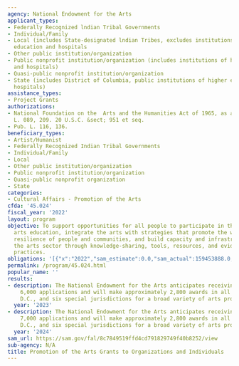 ```yaml
---
agency: National Endowment for the Arts
applicant_types:
- Federally Recognized lndian Tribal Governments
- Individual/Family
- Local (includes State-designated lndian Tribes, excludes institutions of higher
  education and hospitals
- Other public institution/organization
- Public nonprofit institution/organization (includes institutions of higher education
  and hospitals)
- Quasi-public nonprofit institution/organization
- State (includes District of Columbia, public institutions of higher education and
  hospitals)
assistance_types:
- Project Grants
authorizations:
- National Foundation on the  Arts and the Humanities Act of 1965, as amended. Pub.
  L. 089, 209. 20 U.S.C. &sect; 951 et seq.
- Pub. L. 116, 136.
beneficiary_types:
- Artist/Humanist
- Federally Recognized Indian Tribal Governments
- Individual/Family
- Local
- Other public institution/organization
- Public nonprofit institution/organization
- Quasi-public nonprofit organization
- State
categories:
- Cultural Affairs - Promotion of the Arts
cfda: '45.024'
fiscal_year: '2022'
layout: program
objective: To support opportunities for all people to participate in the arts and
  arts education, integrate the arts with strategies that promote the well-being and
  resilience of people and communities, and build capacity and infrastructure within
  the arts sector through knowledge-sharing, tools, resources, and evidence-based
  practices.
obligations: '[{"x":"2022","sam_estimate":0.0,"sam_actual":159453888.0,"usa_spending_actual":163624633.85},{"x":"2023","sam_estimate":90030400.0,"sam_actual":0.0,"usa_spending_actual":64102588.99},{"x":"2024","sam_estimate":89287900.0,"sam_actual":0.0,"usa_spending_actual":0.0}]'
permalink: /program/45.024.html
popular_name: ''
results:
- description: The National Endowment for the Arts anticipates receiving approximately
    6,000 applications and will make approximately 2,800 awards in all 50 states,
    D.C., and six special jurisdictions for a broad variety of arts projects.
  year: '2023'
- description: The National Endowment for the Arts anticipates receiving approximately
    7,000 applications and will make approximately 2,800 awards in all 50 states,
    D.C., and six special jurisdictions for a broad variety of arts projects.
  year: '2024'
sam_url: https://sam.gov/fal/8c7849519ffd4cd791829749f40b8252/view
sub-agency: N/A
title: Promotion of the Arts Grants to Organizations and Individuals
---
```

